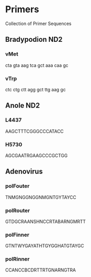 # Primers
Collection of Primer Sequences


## Bradypodion ND2

### vMet
cta gta aag tca gct aaa caa gc

### vTrp
ctc ctg ctt agg gct ttg aag gc


## Anole ND2

### L4437
AAGCTTTCGGGCCCATACC

### H5730
AGCGAATRGAAGCCCGCTGG

## Adenovirus

### polFouter
TNMGNGGNGGNMGNTGYTAYCC

### polRouter
GTDGCRAANSHNCCRTABARNGMRTT

### polFinner
GTNTWYGAYATHTGYGGHATGTAYGC

### polRinner
CCANCCBCDRTTRTGNARNGTRA
